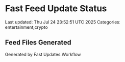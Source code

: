 # Fast Feed Update Status
Last updated: Thu Jul 24 23:52:51 UTC 2025
Categories: entertainment,crypto

## Feed Files Generated

Generated by Fast Updates Workflow
